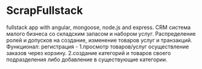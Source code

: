 # ScrapFullstack
 fullstack app with angular, mongoose, node.js and express.
CRM система малого бизнеса со складским запасом и набором услуг.
Распределение ролей и допусков на создание, изменение товаров услуг и транзакций.
Функционал: регистрация - 
1.просмотр товаров/услуг осуществление заказов через корзину.
2.создание категорий и товаров своего подразделения либо добавление в существующие категории.
